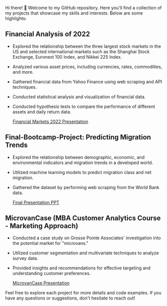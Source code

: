 Hi there! 👋 Welcome to my GitHub repository. Here you'll find a collection of my projects that showcase my skills and interests. Below are some highlights:

## Financial Analysis of 2022

- Explored the relationship between the three largest stock markets in the US and selected international markets such as the Shanghai Stock Exchange, Euronext 100 Index, and Nikkei 225 Index.
- Analyzed various asset prices, including currencies, rates, commodities, and more.
- Gathered financial data from Yahoo Finance using web scraping and API techniques.
- Conducted statistical analysis and visualization of financial data.
- Conducted hypothesis tests to compare the performance of different assets and daily return data.

    [Financial Markets 2022 Presentation](https://public.tableau.com/app/profile/mat.as.grob/viz/MidProjectFinal_16729364906160/Story1?publish=yes)

## Final-Bootcamp-Project: Predicting Migration Trends

- Explored the relationship between demographic, economic, and environmental indicators and migration trends in a developed world.
- Utilized machine learning models to predict migration class and net migration.
- Gathered the dataset by performing web scraping from the World Bank data.

    [Final Presentation PPT](https://github.com/MatiasGrob/Final-Bootcamp-Project/raw/main/Final%20Presentation%20PPT.pptx)


## MicrovanCase (MBA Customer Analytics Course - Marketing Approach)

- Conducted a case study on Grosse Pointe Associates' investigation into the potential market for "microvans."
- Utilized customer segmentation and multivariate techniques to analyze survey data.
- Provided insights and recommendations for effective targeting and understanding customer preferences.

    [MicrovanCase Presentation](https://github.com/MatiasGrob/MicrovanCase/raw/main/CUSA%20Microvan%20Case.pptx)

Feel free to explore each project for more details and code examples. If you have any questions or suggestions, don't hesitate to reach out!
